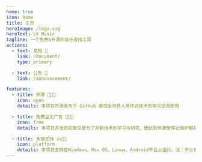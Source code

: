 ```yaml
---
home: true
icon: home
title: 主页
heroImage: /logo.svg
heroText: LX Music
tagline: 一个免费&开源的音乐查找工具
actions:
  - text: 文档 📖
    link: /document/
    type: primary

  - text: 公告 📣
    link: /announcement/

features:
  - title: 开源 🌹💕🎉
    icon: open
    details: 本项目开源发布于 GitHub 面向全世界人用作对技术的学习交流使用

  - title: 免费且无广告 🤔😉😍
    icon: free
    details: 本项目开发的初衷仅是为了对新技术的学习与研究，因此软件直至停止维护都将会一直保持纯净

  - title: 多端支持 👍👀✨
    icon: platform
    details: 本项目支持在Windows、Mac OS、Linux、Android平台上运行。注：不计划支持IOS
---
```

